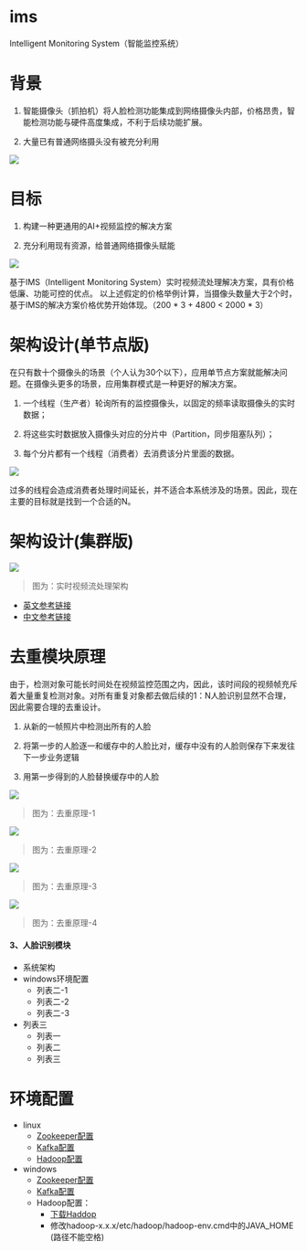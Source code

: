 # ims
 Intelligent Monitoring System（智能监控系统）
 
# 背景

1. 智能摄像头（抓拍机）将人脸检测功能集成到网络摄像头内部，价格昂贵，智能检测功能与硬件高度集成，不利于后续功能扩展。

2. 大量已有普通网络摄头没有被充分利用

![](https://github.com/xuzhijvn/ims/blob/master/images/background.png)

# 目标

1. 构建一种更通用的AI+视频监控的解决方案

2. 充分利用现有资源，给普通网络摄像头赋能

![](https://github.com/xuzhijvn/ims/blob/master/images/aims.png)

基于IMS（Intelligent Monitoring System）实时视频流处理解决方案，具有价格低廉、功能可控的优点。
以上述假定的价格举例计算，当摄像头数量大于2个时，基于IMS的解决方案价格优势开始体现。（200 * 3 + 4800 < 2000 * 3）


# 架构设计(单节点版)

在只有数十个摄像头的场景（个人认为30个以下），应用单节点方案就能解决问题。在摄像头更多的场景，应用集群模式是一种更好的解决方案。

1. 一个线程（生产者）轮询所有的监控摄像头，以固定的频率读取摄像头的实时数据；

2. 将这些实时数据放入摄像头对应的分片中（Partition，同步阻塞队列）；

3.  每个分片都有一个线程（消费者）去消费该分片里面的数据。

![](https://github.com/xuzhijvn/ims/blob/master/images/thread-model.png)

过多的线程会造成消费者处理时间延长，并不适合本系统涉及的场景。因此，现在主要的目标就是找到一个合适的N。


# 架构设计(集群版)


[![](https://res.infoq.com/articles/video-stream-analytics-opencv/en/resources/figure1.png)](https://www.infoq.com/articles/video-stream-analytics-opencv "实时视频流处理架构设计")
> 图为：实时视频流处理架构

+ [英文参考链接](https://www.infoq.com/articles/video-stream-analytics-opencv)
+ [中文参考链接](https://infoq.cn/article/video-stream-analytics-opencv)


# 去重模块原理

由于，检测对象可能长时间处在视频监控范围之内，因此，该时间段的视频帧充斥着大量重复检测对象。对所有重复对象都去做后续的1：N人脸识别显然不合理，因此需要合理的去重设计。

1. 从新的一帧照片中检测出所有的人脸

2. 将第一步的人脸逐一和缓存中的人脸比对，缓存中没有的人脸则保存下来发往下一步业务逻辑

3. 用第一步得到的人脸替换缓存中的人脸

![](https://github.com/xuzhijvn/ims/blob/master/images/deduplicate-1.png)
> 图为：去重原理-1

![](https://github.com/xuzhijvn/ims/blob/master/images/deduplicate-2.png)
> 图为：去重原理-2

![](https://github.com/xuzhijvn/ims/blob/master/images/deduplicate-3.png)
> 图为：去重原理-3

![](https://github.com/xuzhijvn/ims/blob/master/images/deduplicate-4.png)
> 图为：去重原理-4



#### 3、人脸识别模块
+ 系统架构
+ windows环境配置
    + 列表二-1
    + 列表二-2
    + 列表二-3
+ 列表三
    * 列表一
    * 列表二
    * 列表三
    
    
# 环境配置
+ linux
    + [Zookeeper配置](https://github.com)
    + [Kafka配置](https://github.com)
    + [Hadoop配置](https://github.com)
+ windows
    + [Zookeeper配置](https://www.jianshu.com/p/f7037105db46)
    + [Kafka配置](https://www.jianshu.com/p/64d25dcf8300)
    + Hadoop配置：
      * [下载Haddop](http://hadoop.apache.org/releases.html)
      * 修改hadoop-x.x.x/etc/hadoop/hadoop-env.cmd中的JAVA_HOME (路径不能空格)
